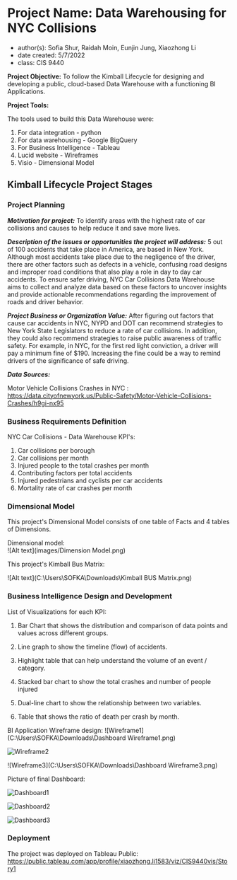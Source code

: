 # Project Name: Data Warehousing for NYC Collisions
- author(s): Sofia Shur, Raidah Moin, Eunjin Jung, Xiaozhong Li
- date created: 5/7/2022
- class: CIS 9440

**Project Objective:** To follow the Kimball Lifecycle for designing and developing a public, cloud-based Data Warehouse with a functioning BI Applications.

**Project Tools:**

The tools used to build this Data Warehouse were:

1. For data integration - python
2. For data warehousing - Google BigQuery
3. For Business Intelligence - Tableau
4. Lucid website - Wireframes
5. Visio - Dimensional Model

## Kimball Lifecycle Project Stages

### Project Planning

***Motivation for project:***
To identify areas with the highest rate of car collisions and causes to help reduce it and save more lives.

***Description of the issues or opportunities the project will address:***
5 out of 100 accidents that take place in America, are based in New York. Although most accidents take place due to the negligence of the driver, there are other factors such as defects in a vehicle, confusing road designs and improper road conditions that also play a role in day to day car accidents. To ensure safer driving, NYC Car Collisions Data Warehouse aims to collect and analyze data based on these factors to uncover insights and provide actionable recommendations regarding the improvement of roads and driver behavior.

***Project Business or Organization Value:***
After figuring out factors that cause car accidents in NYC, NYPD and DOT can recommend strategies to New York State Legislators to reduce a rate of car collisions. In addition, they could also recommend strategies to raise public awareness of traffic safety.
For example, in NYC, for the first red light conviction, a driver will pay a minimum fine of $190. Increasing the fine could be a way to remind drivers of the significance of safe driving. 

***Data Sources:***

Motor Vehicle Collisions Crashes in NYC : https://data.cityofnewyork.us/Public-Safety/Motor-Vehicle-Collisions-Crashes/h9gi-nx95


### Business Requirements Definition

NYC Car Collisions - Data Warehouse KPI's:
1. Car collisions per borough
2. Car collisions per month
3. Injured people to the total crashes per month
4. Contributing factors per total accidents
5. Injured pedestrians and cyclists per car accidents
6. Mortality rate of car crashes per month


### Dimensional Model

This project's Dimensional Model consists of one table of Facts and 4 tables of Dimensions.

Dimensional model:<br />
![Alt text](images/Dimension Model.png)

This project's Kimball Bus Matrix:


![Alt text](C:\Users\SOFKA\Downloads\Kimball BUS Matrix.png)

### Business Intelligence Design and Development

List of Visualizations for each KPI:
1. Bar Chart that shows the distribution and comparison of data points and values across different groups. 

2. Line graph to show the timeline (flow) of accidents.

3. Highlight table that can help understand the volume of an event / category. 

4. Stacked bar chart to show the total crashes and number of people injured

5. Dual-line chart to show the relationship between two variables. 

6. Table that shows the ratio of death per crash by month.

   

BI Application Wireframe design:
![Wireframe1](C:\Users\SOFKA\Downloads\Dashboard Wireframe1.png)

![Wireframe2](C:\Users\SOFKA\Downloads\Wireframe2.png)

![Wireframe3](C:\Users\SOFKA\Downloads\Dashboard Wireframe3.png)

Picture of final Dashboard:

![Dashboard1](C:\Users\SOFKA\Downloads\Dashboard1.png)

![Dashboard2](C:\Users\SOFKA\Downloads\Dashboard2.png)

![Dashboard3](C:\Users\SOFKA\Downloads\Dashboard3.png)



### Deployment

The project was deployed on Tableau Public: https://public.tableau.com/app/profile/xiaozhong.li1583/viz/CIS9440vis/Story1
